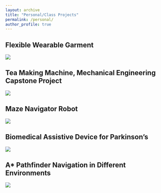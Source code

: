 ```yaml
---
layout: archive
title: "Personal/Class Projects"
permalink: /personal/
author_profile: true
---
```

## Flexible Wearable Garment
<img src="/files/personal/1.pdf"><br>

## Tea Making Machine, Mechanical Engineering Capstone Project
<img src="/files/personal/2.pdf"><br>

## Maze Navigator Robot 
<img src="/files/personal/3.pdf"><br>

## Biomedical Assistive Device for Parkinson’s
<img src="/files/personal/4.pdf"><br>

## A* Pathfinder Navigation in Different Environments
<img src="/files/personal/5.pdf"><br>


